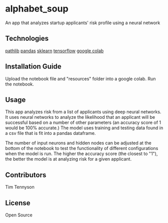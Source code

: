 # alphabet_soup
An app that analyzes startup applicants' risk profile using a neural network

## Technologies
[pathlib](https://docs.python.org/3/library/pathlib.html)
[pandas](https://pandas.pydata.org/docs/)
[sklearn](https://scikit-learn.org/stable/user_guide.html)
[tensorflow](https://www.tensorflow.org/api_docs/)
[google colab](https://colab.research.google.com/)


## Installation Guide
Upload the notebook file and "resources" folder into a google colab. Run the notebook.


## Usage
This app analyzes risk from a list of applicants using deep neural networks. It uses neural networks to analyze the likelihood that an applicant will be successful based on a number of other parameters (an accuracy score of 1 would be 100% accurate.) The model uses training and testing data found in a csv file that is fit into a pandas dataframe.

The number of input neurons and hidden nodes can be adjusted at the bottom of the notebook to test the functionality of different configurations when the model is run. The higher the accuracy score (the closest to "1"), the better the model is at analyzing risk for a given applicant.


## Contributors
Tim Tennyson


## License
Open Source
